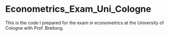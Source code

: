 # Econometrics_Exam_Uni_Cologne
This is the code I prepared for the exam in econometrics at the University of Cologne with Prof. Breitung.
